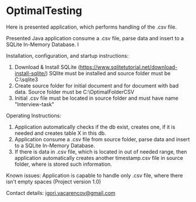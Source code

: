 # OptimalTesting

Here is presented application, which performs handling of the .csv file.

Presented Java application consume a .csv file, parse data and insert to a SQLite In-Memory Database. I

Installation, configuration, and startup instructions:
1. Download & Install SQLite (https://www.sqlitetutorial.net/download-install-sqlite/)
                        SQlite must be installed and source folder must be C:\sqlite3
2. Create source folder for initial document and for document with bad data.
                        Source folder must be C:\OptimalFolderCSV
3. Initial .csv file must be located in source folder and must have name "Interview-task"
               
Operating Instructions:
1. Application automatically checks if the db exist, creates one, if it is needed and creates table X in this db.
2. Application consume a .csv file from source folder, parse data and insert to a SQLite In-Memory Database. 
2. If there is data in .csv file, which is located in out of needed range, then application automatically creates another timestamp.csv file
in source folder, where is stored such information.


Known issues:
Application is capable to handle only .csv file, where there isn't empty spaces (Project version 1.0)



               
Contact details:
igori.vacarencov@gmail.com
